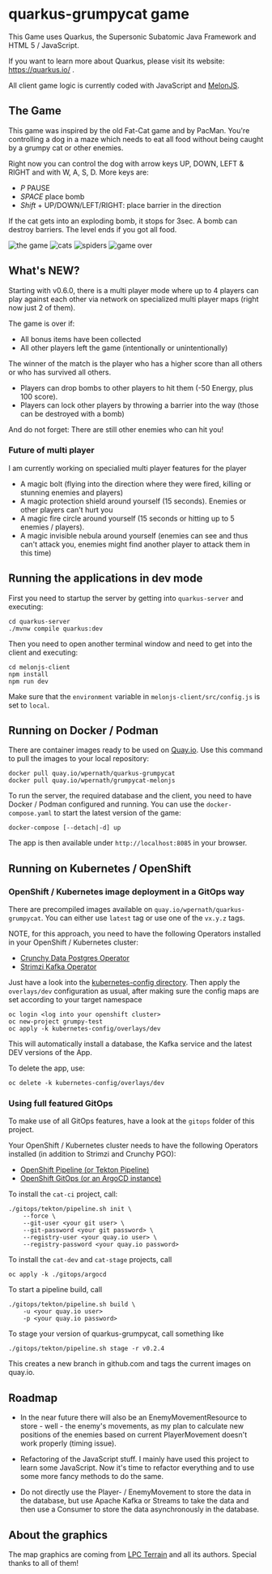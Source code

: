 # quarkus-grumpycat game

This Game uses Quarkus, the Supersonic Subatomic Java Framework and HTML 5 / JavaScript.

If you want to learn more about Quarkus, please visit its website: https://quarkus.io/ .

All client game logic is currently coded with JavaScript and [MelonJS](https://github.com/melonjs/melonjs).

## The Game

This game was inspired by the old Fat-Cat game and by PacMan. You're controlling a dog in a maze which needs to eat all food without being caught by a grumpy cat or other enemies. 

Right now you can control the dog with arrow keys UP, DOWN, LEFT & RIGHT and with W, A, S, D. More keys are:

- *P* PAUSE
- *SPACE* place bomb
- *Shift* + UP/DOWN/LEFT/RIGHT: place barrier in the direction

If the cat gets into an exploding bomb, it stops for 3sec. A bomb can destroy barriers. The level ends if you got all food.
  


![the game](docs/game-title.png)
![cats](docs/the-game1.png)
![spiders](docs/the-game2.png)
![game over](docs/game-over.png)


## What's NEW?
Starting with v0.6.0, there is a multi player mode where up to 4 players can play against each other via network on specialized multi player maps (right now just 2 of them). 

The game is over if:
- All bonus items have been collected
- All other players left the game (intentionally or unintentionally)

The winner of the match is the player who has a higher score than all others or who has survived all others. 

- Players can drop bombs to other players to hit them (-50 Energy, plus 100 score). 
- Players can lock other players by throwing a barrier into the way (those can be destroyed with a bomb)

And do not forget: There are still other enemies who can hit you!

### Future of multi player
I am currently working on specialied multi player features for the player
- A magic bolt (flying into the direction where they were fired, killing or stunning enemies and players)
- A magic protection shield around yourself (15 seconds). Enemies or other players can't hurt you
- A magic fire circle around yourself (15 seconds or hitting up to 5 enemies / players). 
- A magic invisible nebula around yourself (enemies can see and thus can't attack you, enemies might find another player to attack them in this time)


## Running the applications in dev mode

First you need to startup the server by getting into `quarkus-server` and executing:
```shell script
cd quarkus-server
./mvnw compile quarkus:dev
```

Then you need to open another terminal window and need to get into the client and executing:
```shell script
cd melonjs-client
npm install
npm run dev
```

Make sure that the `environment` variable in `melonjs-client/src/config.js` is set to `local`. 

## Running on Docker / Podman
There are container images ready to be used on [Quay.io](https://quay.io/wpernath/quarkus-grumpycat). Use this command to pull the images to your local repository:

```shell
docker pull quay.io/wpernath/quarkus-grumpycat
docker pull quay.io/wpernath/grumpycat-melonjs
```

To run the server, the required database and the client, you need to have Docker / Podman configured and running. You can use the `docker-compose.yaml` to start the latest version of the game:

```shell
docker-compose [--detach|-d] up
```

The app is then available under `http://localhost:8085` in your browser.


## Running on Kubernetes / OpenShift

### OpenShift / Kubernetes image deployment in a GitOps way
There are precompiled images available on `quay.io/wpernath/quarkus-grumpycat`. You can either use `latest` tag or use one of the `vx.y.z` tags.

NOTE, for this approach, you need to have the following Operators installed in your OpenShift / Kubernetes cluster:

- [Crunchy Data Postgres Operator](https://operatorhub.io/operator/postgresql)
- [Strimzi Kafka Operator](https://operatorhub.io/operator/strimzi-kafka-operator)  

Just have a look into the [kubernetes-config directory](kubernetes-config). Then apply the `overlays/dev` configuration as usual, after making sure the config maps are set according to your target namespace

```shell
oc login <log into your openshift cluster>
oc new-project grumpy-test
oc apply -k kubernetes-config/overlays/dev
```

This will automatically install a database, the Kafka service and the latest DEV versions of the App.

To delete the app, use:

```shell 
oc delete -k kubernetes-config/overlays/dev
```


### Using full featured GitOps
To make use of all GitOps features, have a look at the `gitops` folder of this project. 

Your OpenShift / Kubernetes cluster needs to have the following Operators installed (in addition to Strimzi and Crunchy PGO):

- [OpenShift Pipeline (or Tekton Pipeline)](https://operatorhub.io/operator/tektoncd-operator)
- [OpenShift GitOps (or an ArgoCD instance)](https://operatorhub.io/operator/argocd-operator)

To install the `cat-ci` project, call:

```shell
./gitops/tekton/pipeline.sh init \
	--force \
	--git-user <your git user> \
	--git-password <your git password> \
	--registry-user <your quay.io user> \
	--registry-password <your quay.io password>
```

To install the `cat-dev` and `cat-stage` projects, call

```shell
oc apply -k ./gitops/argocd
```

To start a pipeline build, call

```shell
./gitops/tekton/pipeline.sh build \
	-u <your quay.io user>
	-p <your quay.io password>
```

To stage your version of quarkus-grumpycat, call something like

```shell
./gitops/tekton/pipeline.sh stage -r v0.2.4
```

This creates a new branch in github.com and tags the current images on quay.io.

## Roadmap

- In the near future there will also be an EnemyMovementResource to store - well - the enemy's movements, as my plan to calculate new positions of the enemies based on current PlayerMovement doesn't work properly (timing issue).

- Refactoring of the JavaScript stuff. I mainly have used this project to learn some JavaScript. Now it's time to refactor everything and to use some more fancy methods to do the same.

- Do not directly use the Player- / EnemyMovement to store the data in the database, but use Apache Kafka or Streams to take the data and then use a Consumer to store the data asynchronously in the database. 

## About the graphics
The map graphics are coming from [LPC Terrain](https://opengameart.org/content/tiled-terrains) and all its authors. Special thanks to all of them!
                    
